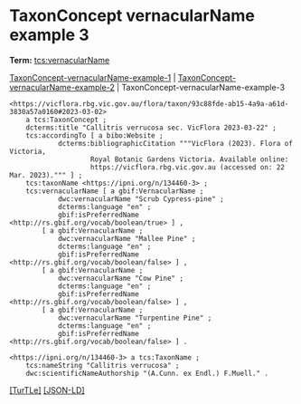 # TaxonConcept vernacularName example 3


**Term:** [tcs:vernacularName](../terms/#tcs_vernacularname)

[TaxonConcept-vernacularName-example-1](./TaxonConcept-vernacularName-example-1.html) | [TaxonConcept-vernacularName-example-2](./TaxonConcept-vernacularName-example-2.html) | TaxonConcept-vernacularName-example-3
```turtle
<https://vicflora.rbg.vic.gov.au/flora/taxon/93c88fde-ab15-4a9a-a61d-3830a57a0160#2023-03-02> 
    a tcs:TaxonConcept ;
    dcterms:title "Callitris verrucosa sec. VicFlora 2023-03-22" ;
    tcs:accordingTo [ a bibo:Website ;
            dcterms:bibliographicCitation """VicFlora (2023). Flora of Victoria, 
                    Royal Botanic Gardens Victoria. Available online: 
                    https://vicflora.rbg.vic.gov.au (accessed on: 22 Mar. 2023).""" ] ;
    tcs:taxonName <https://ipni.org/n/134460-3> ;
    tcs:vernacularName [ a gbif:VernacularName ; 
            dwc:vernacularName "Scrub Cypress-pine" ;
            dcterms:language "en" ;
            gbif:isPreferredName <http://rs.gbif.org/vocab/boolean/true> ] ,
        [ a gbif:VernacularName ; 
            dwc:vernacularName "Mallee Pine" ;
            dcterms:language "en" ;
            gbif:isPreferredName <http://rs.gbif.org/vocab/boolean/false> ] ,
        [ a gbif:VernacularName ; 
            dwc:vernacularName "Cow Pine" ;
            dcterms:language "en" ;
            gbif:isPreferredName <http://rs.gbif.org/vocab/boolean/false> ] ,
        [ a gbif:VernacularName ; 
            dwc:vernacularName "Turpentine Pine" ;
            dcterms:language "en" ;
            gbif:isPreferredName <http://rs.gbif.org/vocab/boolean/false> ] .

<https://ipni.org/n/134460-3> a tcs:TaxonName ;
    tcs:nameString "Callitris verrucosa" ;
    dwc:scientificNameAuthorship "(A.Cunn. ex Endl.) F.Muell." .
```

[&#91;TurTLe&#93;](https://github.com/tdwg/tcs2/blob/master/examples/TaxonConcept-vernacularName-example-3.ttl)&nbsp;[&#91;JSON-LD&#93;](https://github.com/tdwg/tcs2/blob/master/examples/TaxonConcept-vernacularName-example-3.jsonld)

